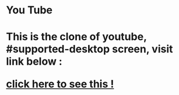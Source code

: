 <h1>You Tube<h1>
 <p>This is the clone of youtube, #supported-desktop screen, visit link below : </p>
 <a href="https://shubham1upadhyay.github.io/Youtube_Clone/">click here to see this !</a>
